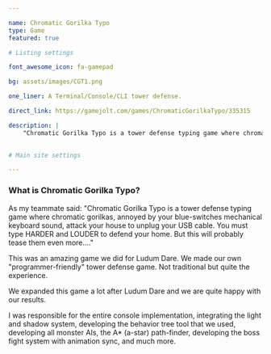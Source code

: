 ```yaml
---

name: Chromatic Gorilka Typo
type: Game
featured: true

# Listing settings

font_awesome_icon: fa-gamepad

bg: assets/images/CGT1.png

one_liner: A Terminal/Console/CLI tower defense.

direct_link: https://gamejolt.com/games/ChromaticGorilkaTypo/335315

description: |
    "Chromatic Gorilka Typo is a tower defense typing game where chromatic gorilkas, annoyed by your blue-switches mechanical keyboard sound, attack your house to unplug your USB cable. You must type HARDER and LOUDER to defend your home. But this will probably tease them even more…."

    
# Main site settings

---
```


### What is Chromatic Gorilka Typo?

As my teammate said:
"Chromatic Gorilka Typo is a tower defense typing game where chromatic gorilkas, annoyed by your blue-switches mechanical keyboard sound, attack your house to unplug your USB cable. You must type HARDER and LOUDER to defend your home. But this will probably tease them even more…."

This was an amazing game we did for Ludum Dare. We made our own "programmer-friendly" tower defense game. Not traditional but quite the experience.

We expanded this game a lot after Ludum Dare and we are quite happy with our results.

I was responsible for the entire console implementation, integrating the light and shadow system, developing the behavior tree tool that we used, developing all monster AIs, the A* (a-star) path-finder, developing the boss fight system with animation sync, and much more.